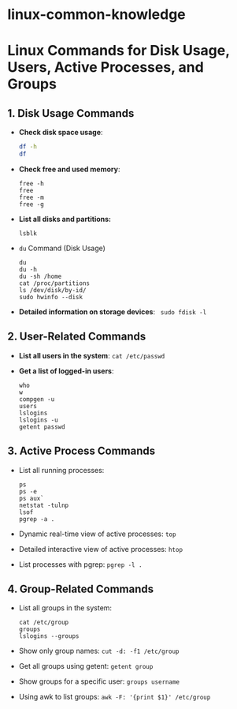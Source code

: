 # linux-common-knowledge

# Linux Commands for Disk Usage, Users, Active Processes, and Groups

## 1. Disk Usage Commands

- **Check disk space usage**:
  ```bash
  df -h
  df
  ```

- **Check free and used memory**:
  ```
  free -h
  free
  free -m
  free -g
  ```
  

- **List all disks and partitions:**
  ```
  lsblk
  ```
  
- `du` Command (Disk Usage)
  ```
  du
  du -h
  du -sh /home
  cat /proc/partitions
  ls /dev/disk/by-id/
  sudo hwinfo --disk
  ```

- **Detailed information on storage devices**:
  ` sudo fdisk -l`

## 2. User-Related Commands
  
- **List all users in the system**:
    `cat /etc/passwd`

- **Get a list of logged-in users**:
  ```
  who
  w
  compgen -u
  users
  lslogins
  lslogins -u
  getent passwd
  ```

 ## 3. Active Process Commands
 
- List all running processes:
  ```
  ps
  ps -e
  ps aux`
  netstat -tulnp
  lsof
  pgrep -a .
  ```

- Dynamic real-time view of active processes:
  `top`

- Detailed interactive view of active processes:
  `htop`

- List processes with pgrep:
  `pgrep -l .`

## 4. Group-Related Commands

- List all groups in the system:
  ```
  cat /etc/group
  groups
  lslogins --groups
  ```

- Show only group names:
  `cut -d: -f1 /etc/group`

- Get all groups using getent:
  `getent group`

- Show groups for a specific user:
  `groups username`

- Using awk to list groups:
  `awk -F: '{print $1}' /etc/group`

  
